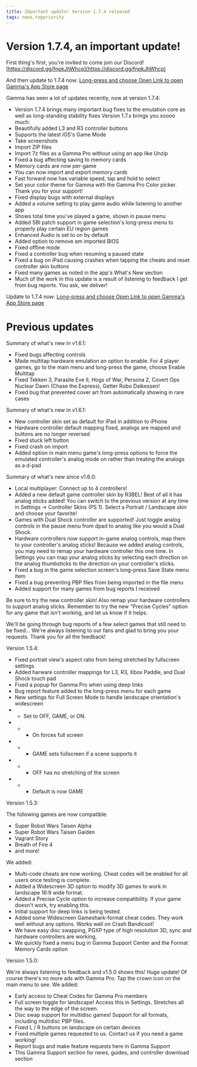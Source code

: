 ```yaml
---
title: Important update! Version 1.7.4 released
tags: news,toppriority
---
```


# Version 1.7.4, an important update!


First thing's first, you're invited to come join our Discord!
[https://discord.gg/fnpkJhWhcp](https://discord.gg/fnpkJhWhcp)

And then update to 1.7.4 now:
[Long-press and choose Open Link to open Gamma's App Store page](https://apps.apple.com/us/app/gamma-ps-1-game-emulator/id6499106870)

Gamma has seen a lot of updates recently, now at version 1.7.4:
 - Version 1.7.4 brings many important bug fixes to the emulation core as well as long-standing stability fixes
Version 1.7.x brings you soooo much:
 - Beautifully added L3 and R3 controller buttons
 - Supports the latest iOS's Game Mode
 - Take screenshots
 - Import ZIP files
 - Import 7z files as a Gamma Pro without using an app like Unzip
 - Fixed a bug affecting saving to memory cards
 - Memory cards are now per-game
 - You can now import and export memory cards
 - Fast forward now has variable speed, tap and hold to select
 - Set your color theme for Gamma with the Gamma Pro Color picker. Thank you for your support!
 - Fixed display bugs with external displays
 - Added a volume setting to play game audio while listening to another app
 - Shows total time you've played a game, shown in pause menu
 - Added SBI patch support in game selection's long-press menu to properly play certain EU region games
 - Enhanced Audio is set to on by default
 - Added option to remove am imported BIOS
 - Fixed offline mode
 - Fixed a controller bug when resuming a paused state
 - Fixed a bug on iPad causing crashes when tapping the cheats and reset controller skin buttons
 - Fixed many games as noted in the app's What's New section
 - Much of the work in this update is a result of listening to feedback I get from bug reports. You ask, we deliver!


Update to 1.7.4 now:
[Long-press and choose Open Link to open Gamma's App Store page](https://apps.apple.com/us/app/gamma-ps-1-game-emulator/id6499106870)



# Previous updates


Summary of what's new in v1.6.1:
 - Fixed bugs affecting controls
 - Made multitap hardware emulation an option to enable. For 4 player games, go to the main menu and long-press the game, choose Enable Multitap
 - Fixed Tekken 3, Parasite Eve II, Hogs of War, Persona 2, Covert Ops Nuclear Dawn (Chase the Express), Getter Robo Daikessen!
 - Fixed bug that prevented cover art from automatically showing in rare cases

Summary of what's new in v1.6.1:
 - New controller skin set as default for iPad in addition to iPhone
 - Hardware controller default mapping fixed, analogs are mapped and buttons are no longer reversed
 - Fixed stuck left button
 - Fixed crash on import
 - Added option in main menu game's long-press options to force the emulated controller's analog mode on rather than treating the analogs as a d-pad

Summary of what's new since v1.6.0:
 - Local multiplayer: Connect up to 4 controllers!
 - Added a new default game controller skin by R3BEL! Best of all it has analog sticks added! You can switch to the previous version at any time in Settings -> Controller Skins (PS 1). Select a Portrait / Landscape skin and choose your favorite!
 - Games with Dual Shock controller are supported! Just toggle analog controls in the pause menu from dpad to analog like you would a Dual Shock.
 - Hardware controllers now support in-game analog controls, map them to your controller's analog sticks! Because we added analog controls, you may need to remap your hardware controller this one time. In Settings you can map your analog sticks by selecting each direction on the analog thumbsticks to the direction on your controller's sticks.
 - Fixed a bug in the game selection screen's long-press Save State menu item
 - Fixed a bug preventing PBP files from being imported in the file menu
 - Added support for many games from bug reports I received

Be sure to try the new controller skin! Also remap your hardware controllers to support analog sticks.
Remember to try the new "Precise Cycles" option for any game that isn't working, and let us know if it helps.

We'll be going through bug reports of a few select games that still need to be fixed...
We're always listening to our fans and glad to bring you your requests. Thank you for all the feedback!


Version 1.5.4:

 - Fixed portrait view's aspect ratio from being stretched by fullscreen settings
 - Added harware controller mappings for L3, R3, Xbox Paddle, and Dual Shock touch pad
 - Fixed a popup for Gamma Pro when using deep links
 - Bug report feature added to the long-press menu for each game
 - New settings for Full Screen Mode to handle landscape orientation's widescreen
 - - Set to OFF, GAME, or ON.
 - - - On forces full screen
 - - - GAME sets fullscreen if a scene supports it
 - - - OFF has no stretching of the screen
 - - - Default is now GAME

Version 1.5.3:

The following games are now compatible:
- Super Robot Wars Taisen Alpha 
- Super Robot Wars Taisen Gaiden
- Vagrant Story 
- Breath of Fire 4
- and more!
 
We added:
- Multi-code cheats are now working. Cheat codes will be enabled for all users once testing is complete.
- Added a Widescreen 3D option to modify 3D games to work in landscape 16:9 wide format.
- Added a Precise Cycle option to increase compatibility. If your game doesn't work, try enabling this.
- Initial support for deep links is being tested.
- Added some Widescreen Gameshark-format cheat codes. They work well without any options. Works well on Crash Bandicoot!
- We have easy disc swapping, PGXP type of high resolution 3D, sync and hardware controllers are working, 
- We quickly fixed a menu bug in Gamma Support Center and the Format Memory Cards option


Version 1.5.0:

We're always listening to feedback and v1.5.0 shows this! Huge update!
Of course there's no more ads with Gamma Pro. Tap the crown icon on the main menu to see.
We added:
- Early access to Cheat Codes for Gamma Pro members
- Full screen toggle for landscape! Access this in Settings. Stretches all the way to the edge of the screen.
- Disc swap support for multidisc games! Support for all formats, including multidisc PBP files.
- Fixed L / R buttons on landscape on certain devices
- Fixed multiple games requested to us. Contact us if you need a game working!
- Report bugs and make feature requests here in Gamma Support
- This Gamma Support section for news, guides, and controller download section
